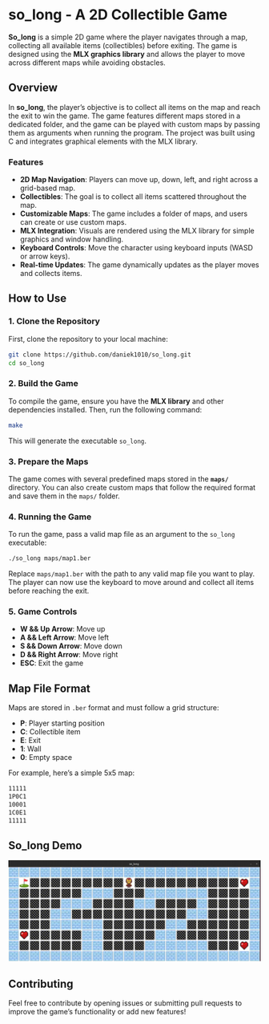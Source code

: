 # so_long - A 2D Collectible Game

**So_long** is a simple 2D game where the player navigates through a map, collecting all available items (collectibles) before exiting. The game is designed using the **MLX graphics library** and allows the player to move across different maps while avoiding obstacles.

## Overview

In **so_long**, the player’s objective is to collect all items on the map and reach the exit to win the game. The game features different maps stored in a dedicated folder, and the game can be played with custom maps by passing them as arguments when running the program. The project was built using C and integrates graphical elements with the MLX library.

### Features

- **2D Map Navigation**: Players can move up, down, left, and right across a grid-based map.
- **Collectibles**: The goal is to collect all items scattered throughout the map.
- **Customizable Maps**: The game includes a folder of maps, and users can create or use custom maps.
- **MLX Integration**: Visuals are rendered using the MLX library for simple graphics and window handling.
- **Keyboard Controls**: Move the character using keyboard inputs (WASD or arrow keys).
- **Real-time Updates**: The game dynamically updates as the player moves and collects items.

## How to Use

### 1. Clone the Repository

First, clone the repository to your local machine:

```bash
git clone https://github.com/daniek1010/so_long.git
cd so_long
```

### 2. Build the Game

To compile the game, ensure you have the **MLX library** and other dependencies installed. Then, run the following command:

```bash
make
```

This will generate the executable `so_long`.

### 3. Prepare the Maps

The game comes with several predefined maps stored in the **`maps/`** directory. You can also create custom maps that follow the required format and save them in the `maps/` folder.

### 4. Running the Game

To run the game, pass a valid map file as an argument to the `so_long` executable:

```bash
./so_long maps/map1.ber
```

Replace `maps/map1.ber` with the path to any valid map file you want to play. The player can now use the keyboard to move around and collect all items before reaching the exit.

### 5. Game Controls

- **W && Up Arrow**: Move up
- **A && Left Arrow**: Move left
- **S && Down Arrow**: Move down
- **D && Right Arrow**: Move right
- **ESC**: Exit the game

## Map File Format

Maps are stored in `.ber` format and must follow a grid structure:
- **P**: Player starting position
- **C**: Collectible item
- **E**: Exit
- **1**: Wall
- **0**: Empty space

For example, here’s a simple 5x5 map:

```
11111
1P0C1
10001
1C0E1
11111
```
## So_long Demo

![So_long_demo](./so_long_demo.gif)

## Contributing

Feel free to contribute by opening issues or submitting pull requests to improve the game’s functionality or add new features!

